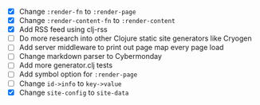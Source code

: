 - [x] Change `:render-fn` to `:render-page`
- [x] Change `:render-content-fn` to `:render-content`
- [x] Add RSS feed using clj-rss
- [ ] Do more research into other Clojure static site generators like Cryogen
- [ ] Add server middleware to print out page map every page load
- [ ] Change markdown parser to Cybermonday
- [ ] Add more generator.clj tests
- [ ] Add symbol option for `:render-page`
- [ ] Change `id->info` to `key->value`
- [x] Change `site-config` to `site-data`
